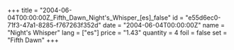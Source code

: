 +++
title = "2004-06-04T00:00:00Z_Fifth_Dawn_Night's_Whisper_[es]_false"
id = "e55d6ec0-71f3-47a1-8285-f767263f352d"
date = "2004-06-04T00:00:00Z"
name = "Night's Whisper"
lang = ["es"]
price = "1.43"
quantity = 4
foil = false
set = "Fifth Dawn"
+++
